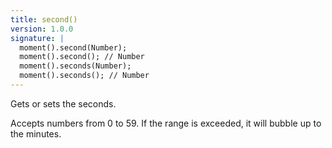 ```yaml
---
title: second()
version: 1.0.0
signature: |
  moment().second(Number);
  moment().second(); // Number
  moment().seconds(Number);
  moment().seconds(); // Number
---
```



Gets or sets the seconds.

Accepts numbers from 0 to 59. If the range is exceeded, it will bubble up to the minutes.
